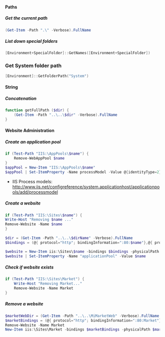 #### Paths

##### Get the current path
```powershell
(Get-Item -Path ".\" -Verbose).FullName
```

##### List down special folders
```powershell
[Environment+SpecialFolder]::GetNames([Environment+SpecialFolder])
```

### Get System folder path
```powershell
[Environment]::GetFolderPath("System")
```

#### String

##### Concatenation
```powershell
function getFullPath ($dir) {
	(Get-Item -Path "..\..\$dir" -Verbose).FullName
}
```

#### Website Administration

##### Create an application pool
```powershell
if (Test-Path "IIS:\AppPools\$name") {
    Remove-WebAppPool $name
}
$appPool = New-Item "IIS:\AppPools\$name"
$appPool | Set-ItemProperty -Name processModel -Value @{identityType=2}
```

* IIS Process models: http://www.iis.net/configreference/system.applicationhost/applicationpools/add/processmodel

##### Create a website
```powershell
if (Test-Path "IIS:\Sites\$name") {
Write-Host "Removing $name ..."
Remove-Website -Name $name
}
 
$dir = (Get-Item -Path "..\..\$dirName" -Verbose).FullName
$bindings = (@{ protocol="http"; bindingInformation=":80:$name"},@{ protocol="https"; bindingInformation=":443:$name"})

$website = New-Item iis:\Sites\$name -bindings $bindings -physicalPath $dir
$website | Set-ItemProperty -Name "applicationPool" -Value $name
```

##### Check if website exists
```powershell
if (Test-Path "IIS:\Sites\Market") {
	Write-Host "Removing Market..."
	Remove-Website -Name Market
}
```

##### Remove a website
```powershell
$marketWebDir = (Get-Item -Path "..\..\MiMarketWeb" -Verbose).FullName
$marketBindings = (@{ protocol="http"; bindingInformation=":80:Market"},@{ protocol="https"; bindingInformation=":443:Market"})
Remove-Website -Name Market
New-Item iis:\Sites\Market -bindings $marketBindings -physicalPath $marketWebDir
```

